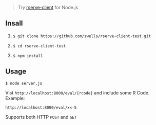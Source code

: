 
> Try [rserve-client](https://www.npmjs.com/package/rserve-client) for Node.js

## Insall

1. `$ git clone https://github.com/swells/rserve-client-test.git`

2. `$ cd rserve-client-test`

2. `$ npm install`

## Usage

```
$ node server.js
```

Vist `http://localhost:8000/eval/{rcode}` and include some R Code. Example:

```
http://localhost:8000/eval/x<-5
```

Supports both HTTP `POST` and `GET`